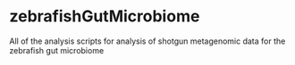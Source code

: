 # zebrafishGutMicrobiome
All of the analysis scripts for analysis of shotgun metagenomic data for the zebrafish gut microbiome
